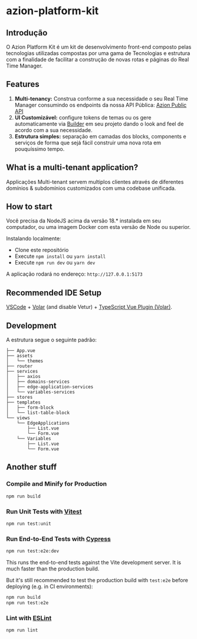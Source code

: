 # azion-platform-kit


## Introdução
O Azion Platform Kit é um kit de desenvolvimento front-end composto pelas tecnologias utilizadas compostas por uma gama de Tecnologias e estrutura com a finalidade de facilitar a construção de novas rotas e páginas do Real Time Manager.

## Features
1. **Multi-tenancy:** Construa conforme a sua necessidade o seu Real Time Manager consumindo os endpoints da nossa API Pública: [Azion Public API](https://api.azion.com)
2. **UI Customizável:** configure tokens de temas ou os gere automaticamente via [Builder](https://designer.primevue.org/) em seu projeto dando o look and feel de acordo com a sua necessidade.
3. **Estrutura simples:** separação em camadas dos blocks, components e serviços de forma que sejá fácil construir uma nova rota em pouquíssimo tempo.

## What is a multi-tenant application?

Applicações Multi-tenant servem multiplos clientes através de diferentes domínios & subdomínios customizados com uma codebase unificada.

## How to start
Você precisa da NodeJS acima da versão 18.* instalada em seu computador, ou uma imagem Docker com esta versão de Node ou superior.

Instalando localmente:
- Clone este repositório
- Execute ```npm install``` ou ```yarn install```
- Execute ```npm run dev``` ou ```yarn dev```

A aplicação rodará no endereço: ```http://127.0.0.1:5173``` 

## Recommended IDE Setup

[VSCode](https://code.visualstudio.com/) + [Volar](https://marketplace.visualstudio.com/items?itemName=Vue.volar) (and disable Vetur) + [TypeScript Vue Plugin (Volar)](https://marketplace.visualstudio.com/items?itemName=Vue.vscode-typescript-vue-plugin).

## Development
A estrutura segue o seguinte padrão:
```
├── App.vue
├── assets
│   └── themes
├── router
├── services
│   ├── axios
│   ├── domains-services
│   ├── edge-application-services
│   └── variables-services
├── stores
├── templates
│   ├── form-block
│   └── list-table-block
└── views
    └── EdgeApplications
        ├── List.vue
        └── Form.vue
    └── Variables
        ├── List.vue
        └── Form.vue
```

## Another stuff
### Compile and Minify for Production

```sh
npm run build
```

### Run Unit Tests with [Vitest](https://vitest.dev/)

```sh
npm run test:unit
```

### Run End-to-End Tests with [Cypress](https://www.cypress.io/)

```sh
npm run test:e2e:dev
```

This runs the end-to-end tests against the Vite development server.
It is much faster than the production build.

But it's still recommended to test the production build with `test:e2e` before deploying (e.g. in CI environments):

```sh
npm run build
npm run test:e2e
```

### Lint with [ESLint](https://eslint.org/)

```sh
npm run lint
```